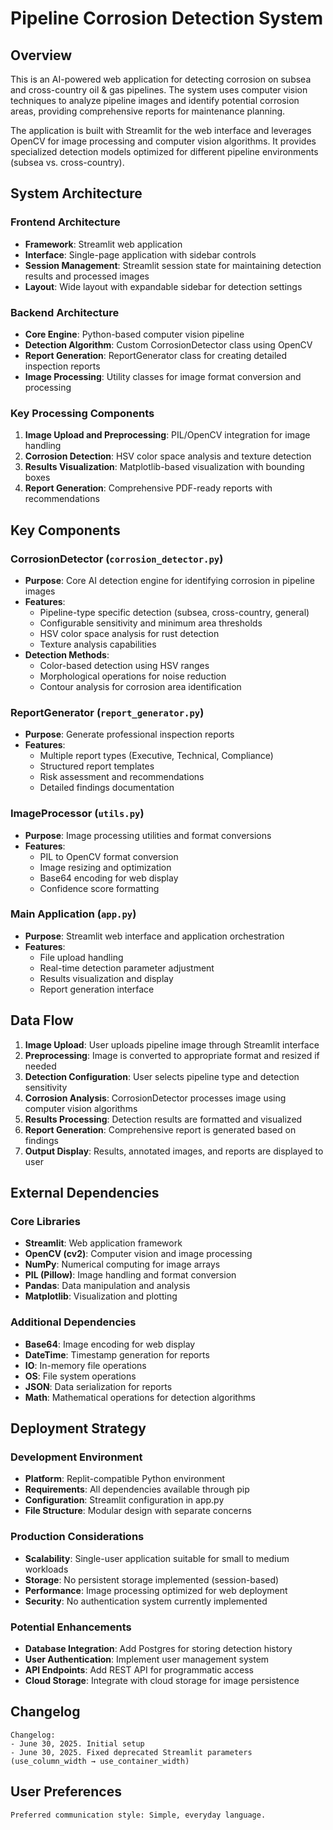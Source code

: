 # Pipeline Corrosion Detection System

## Overview

This is an AI-powered web application for detecting corrosion on subsea and cross-country oil & gas pipelines. The system uses computer vision techniques to analyze pipeline images and identify potential corrosion areas, providing comprehensive reports for maintenance planning.

The application is built with Streamlit for the web interface and leverages OpenCV for image processing and computer vision algorithms. It provides specialized detection models optimized for different pipeline environments (subsea vs. cross-country).

## System Architecture

### Frontend Architecture
- **Framework**: Streamlit web application
- **Interface**: Single-page application with sidebar controls
- **Session Management**: Streamlit session state for maintaining detection results and processed images
- **Layout**: Wide layout with expandable sidebar for detection settings

### Backend Architecture
- **Core Engine**: Python-based computer vision pipeline
- **Detection Algorithm**: Custom CorrosionDetector class using OpenCV
- **Report Generation**: ReportGenerator class for creating detailed inspection reports
- **Image Processing**: Utility classes for image format conversion and processing

### Key Processing Components
1. **Image Upload and Preprocessing**: PIL/OpenCV integration for image handling
2. **Corrosion Detection**: HSV color space analysis and texture detection
3. **Results Visualization**: Matplotlib-based visualization with bounding boxes
4. **Report Generation**: Comprehensive PDF-ready reports with recommendations

## Key Components

### CorrosionDetector (`corrosion_detector.py`)
- **Purpose**: Core AI detection engine for identifying corrosion in pipeline images
- **Features**:
  - Pipeline-type specific detection (subsea, cross-country, general)
  - Configurable sensitivity and minimum area thresholds
  - HSV color space analysis for rust detection
  - Texture analysis capabilities
- **Detection Methods**:
  - Color-based detection using HSV ranges
  - Morphological operations for noise reduction
  - Contour analysis for corrosion area identification

### ReportGenerator (`report_generator.py`)
- **Purpose**: Generate professional inspection reports
- **Features**:
  - Multiple report types (Executive, Technical, Compliance)
  - Structured report templates
  - Risk assessment and recommendations
  - Detailed findings documentation

### ImageProcessor (`utils.py`)
- **Purpose**: Image processing utilities and format conversions
- **Features**:
  - PIL to OpenCV format conversion
  - Image resizing and optimization
  - Base64 encoding for web display
  - Confidence score formatting

### Main Application (`app.py`)
- **Purpose**: Streamlit web interface and application orchestration
- **Features**:
  - File upload handling
  - Real-time detection parameter adjustment
  - Results visualization and display
  - Report generation interface

## Data Flow

1. **Image Upload**: User uploads pipeline image through Streamlit interface
2. **Preprocessing**: Image is converted to appropriate format and resized if needed
3. **Detection Configuration**: User selects pipeline type and detection sensitivity
4. **Corrosion Analysis**: CorrosionDetector processes image using computer vision algorithms
5. **Results Processing**: Detection results are formatted and visualized
6. **Report Generation**: Comprehensive report is generated based on findings
7. **Output Display**: Results, annotated images, and reports are displayed to user

## External Dependencies

### Core Libraries
- **Streamlit**: Web application framework
- **OpenCV (cv2)**: Computer vision and image processing
- **NumPy**: Numerical computing for image arrays
- **PIL (Pillow)**: Image handling and format conversion
- **Pandas**: Data manipulation and analysis
- **Matplotlib**: Visualization and plotting

### Additional Dependencies
- **Base64**: Image encoding for web display
- **DateTime**: Timestamp generation for reports
- **IO**: In-memory file operations
- **OS**: File system operations
- **JSON**: Data serialization for reports
- **Math**: Mathematical operations for detection algorithms

## Deployment Strategy

### Development Environment
- **Platform**: Replit-compatible Python environment
- **Requirements**: All dependencies available through pip
- **Configuration**: Streamlit configuration in app.py
- **File Structure**: Modular design with separate concerns

### Production Considerations
- **Scalability**: Single-user application suitable for small to medium workloads
- **Storage**: No persistent storage implemented (session-based)
- **Performance**: Image processing optimized for web deployment
- **Security**: No authentication system currently implemented

### Potential Enhancements
- **Database Integration**: Add Postgres for storing detection history
- **User Authentication**: Implement user management system
- **API Endpoints**: Add REST API for programmatic access
- **Cloud Storage**: Integrate with cloud storage for image persistence

## Changelog

```
Changelog:
- June 30, 2025. Initial setup
- June 30, 2025. Fixed deprecated Streamlit parameters (use_column_width → use_container_width)
```

## User Preferences

```
Preferred communication style: Simple, everyday language.
```